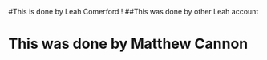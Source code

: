#This is done by Leah Comerford !
##This was done by other Leah account

# This was done by Matthew Cannon
